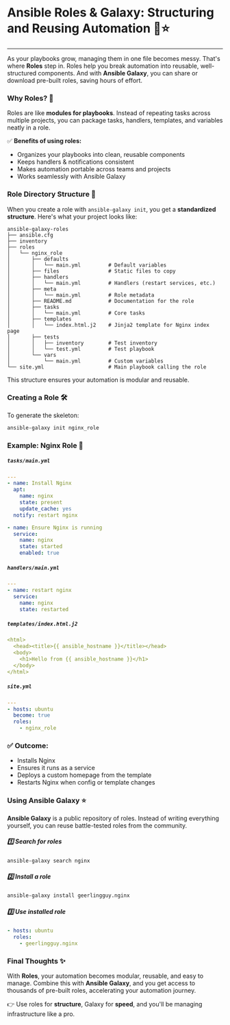 # Ansible Roles & Galaxy: Structuring and Reusing Automation 🔄⭐
---

As your playbooks grow, managing them in one file becomes messy. That's where **Roles** step in. Roles help you break automation into reusable, well-structured components. And with **Ansible Galaxy**, you can share or download pre-built roles, saving hours of effort.

### Why Roles? 🤔

Roles are like **modules for playbooks**. Instead of repeating tasks across multiple projects, you can package tasks, handlers, templates, and variables neatly in a role.

✅ **Benefits of using roles:**

-   Organizes your playbooks into clean, reusable components
-   Keeps handlers & notifications consistent
-   Makes automation portable across teams and projects
-   Works seamlessly with Ansible Galaxy

### Role Directory Structure 📂

When you create a role with `ansible-galaxy init`, you get a **standardized structure**. Here's what your project looks like:

```text
ansible-galaxy-roles
├── ansible.cfg
├── inventory
├── roles
│   └── nginx_role
│       ├── defaults
│       │   └── main.yml         # Default variables
│       ├── files                # Static files to copy
│       ├── handlers
│       │   └── main.yml         # Handlers (restart services, etc.)
│       ├── meta
│       │   └── main.yml         # Role metadata
│       ├── README.md            # Documentation for the role
│       ├── tasks
│       │   └── main.yml         # Core tasks
│       ├── templates
│       │   └── index.html.j2    # Jinja2 template for Nginx index page
│       ├── tests
│       │   ├── inventory        # Test inventory
│       │   └── test.yml         # Test playbook
│       └── vars
│           └── main.yml         # Custom variables
└── site.yml                     # Main playbook calling the role
```

This structure ensures your automation is modular and reusable.

### Creating a Role 🛠️

To generate the skeleton:

```bash
ansible-galaxy init nginx_role
```

### Example: Nginx Role 🚀

##### `tasks/main.yml`

```yaml
---
- name: Install Nginx
  apt:
    name: nginx
    state: present
    update_cache: yes
  notify: restart nginx

- name: Ensure Nginx is running
  service:
    name: nginx
    state: started
    enabled: true
```

##### `handlers/main.yml`

```yaml
---
- name: restart nginx
  service:
    name: nginx
    state: restarted
```

##### `templates/index.html.j2`

```yaml
<html>
  <head><title>{{ ansible_hostname }}</title></head>
  <body>
    <h1>Hello from {{ ansible_hostname }}</h1>
  </body>
</html>
```

##### `site.yml`

```yaml
---
- hosts: ubuntu
  become: true
  roles:
    - nginx_role
```

### ✅ **Outcome**:

-   Installs Nginx
-   Ensures it runs as a service
-   Deploys a custom homepage from the template
-   Restarts Nginx when config or template changes

### Using Ansible Galaxy ⭐

**Ansible Galaxy** is a public repository of roles. Instead of writing everything yourself, you can reuse battle-tested roles from the community.

##### 1️⃣ Search for roles

```bash
ansible-galaxy search nginx
```

##### 2️⃣ Install a role

```bash
ansible-galaxy install geerlingguy.nginx
```
##### 3️⃣ Use installed role

```yaml
- hosts: ubuntu
  roles:
    - geerlingguy.nginx
```

### Final Thoughts ✨

With **Roles**, your automation becomes modular, reusable, and easy to manage. Combine this with **Ansible Galaxy**, and you get access to thousands of pre-built roles, accelerating your automation journey.

👉 Use roles for **structure**, Galaxy for **speed**, and you'll be managing infrastructure like a pro.